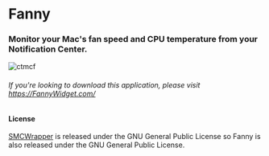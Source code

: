 # Fanny
### Monitor your Mac's fan speed and CPU temperature from your Notification Center.

![ctmcf](https://cloud.githubusercontent.com/assets/10573489/26471886/ac78360e-4171-11e7-8b89-1e27fe6a582e.png)

###### If you're looking to download this application, please visit https://FannyWidget.com/

#### License
[SMCWrapper](https://github.com/FergusInLondon/SMCWrapper) is released under the GNU General Public License so Fanny is also released under the GNU General Public License.
